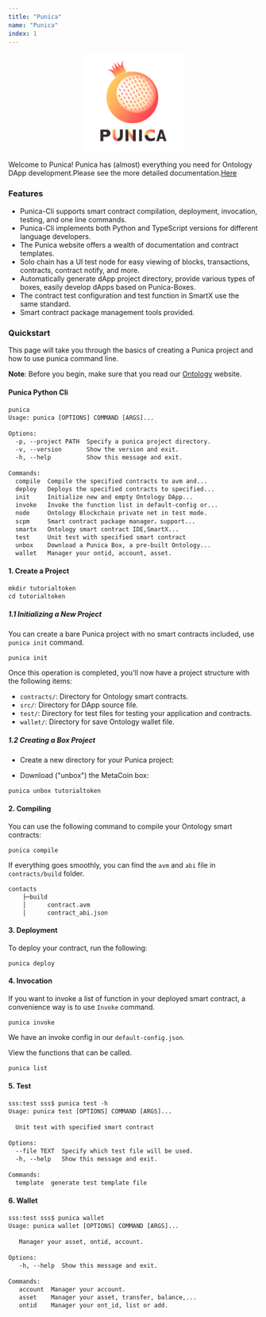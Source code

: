 ```yaml
---
title: "Punica"
name: "Punica"
index: 1
---
```



<div align="center">
  <img src="https://raw.githubusercontent.com/punicasuite/punica-python/master/punica.png" height="200" width="200"><br>
</div>

Welcome to Punica! Punica has (almost) everything you need for Ontology DApp development.Please see the more detailed documentation.[Here](http://dev-docs.ont.io/#/docs-en/Punica/punica)

### Features

* Punica-Cli supports smart contract compilation, deployment, invocation, testing, and one line commands.
* Punica-Cli implements both Python and TypeScript versions for different language developers.
* The Punica website offers a wealth of documentation and contract templates.
* Solo chain has a UI test node for easy viewing of blocks, transactions, contracts, contract notify, and more.
* Automatically generate dApp project directory, provide various types of boxes, easily develop dApps based on Punica-Boxes.
* The contract test configuration and test function in SmartX use the same standard.
* Smart contract package management tools provided.

### Quickstart

This page will take you through the basics of creating a Punica project and how to use punica command line.

**Note**: Before you begin, make sure that you read our [Ontology](https://ont.io/) website.


#### Punica Python Cli

```shell
punica
Usage: punica [OPTIONS] COMMAND [ARGS]...

Options:
  -p, --project PATH  Specify a punica project directory.
  -v, --version       Show the version and exit.
  -h, --help          Show this message and exit.

Commands:
  compile  Compile the specified contracts to avm and...
  deploy   Deploys the specified contracts to specified...
  init     Initialize new and empty Ontology DApp...
  invoke   Invoke the function list in default-config or...
  node     Ontology Blockchain private net in test mode.
  scpm     Smart contract package manager，support...
  smartx   Ontology smart contract IDE,SmartX...
  test     Unit test with specified smart contract
  unbox    Download a Punica Box, a pre-built Ontology...
  wallet   Manager your ontid, account, asset.
```


#### 1. Create a Project

```shell
mkdir tutorialtoken
cd tutorialtoken
```

##### 1.1 Initializing a New Project

You can create a bare Punica project with no smart contracts included, use `punica init` command.

```shell
punica init
```

Once this operation is completed, you'll now have a project structure with the following items:

- `contracts/`: Directory for Ontology smart contracts.
- `src/`: Directory for DApp source file.
- `test/`: Directory for test files for testing your application and contracts.
- `wallet/`: Directory for save Ontology wallet file.

##### 1.2 Creating a Box Project

- Create a new directory for your Punica project:



- Download ("unbox") the MetaCoin box:

```shell
punica unbox tutorialtoken
```

#### 2. Compiling


You can use the following command to compile your Ontology smart contracts:

```shell
punica compile
```

If everything goes smoothly, you can find the `avm` and `abi` file in `contracts/build` folder.

```shell
contacts
    ├─build
    │      contract.avm
    │      contract_abi.json
```
#### 3. Deployment

To deploy your contract, run the following:

```shell
punica deploy
```

#### 4. Invocation

If you want to invoke a list of function in your deployed smart contract, a convenience way is to use `Invoke` command.

```shell
punica invoke
```

We have an invoke config in our `default-config.json`.

View the functions that can be called.

```shell
punica list
```

#### 5. Test

```shell
sss:test sss$ punica test -h
Usage: punica test [OPTIONS] COMMAND [ARGS]...

  Unit test with specified smart contract

Options:
  --file TEXT  Specify which test file will be used.
  -h, --help   Show this message and exit.

Commands:
  template  generate test template file
```

#### 6. Wallet

```shell
sss:test sss$ punica wallet
Usage: punica wallet [OPTIONS] COMMAND [ARGS]...

   Manager your asset, ontid, account.

Options:
   -h, --help  Show this message and exit.

Commands:
   account  Manager your account.
   asset    Manager your asset, transfer, balance,...
   ontid    Manager your ont_id, list or add.

```